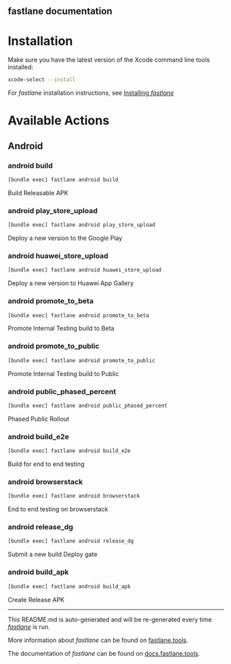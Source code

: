 fastlane documentation
----

# Installation

Make sure you have the latest version of the Xcode command line tools installed:

```sh
xcode-select --install
```

For _fastlane_ installation instructions, see [Installing _fastlane_](https://docs.fastlane.tools/#installing-fastlane)

# Available Actions

## Android

### android build

```sh
[bundle exec] fastlane android build
```

Build Releasable APK

### android play_store_upload

```sh
[bundle exec] fastlane android play_store_upload
```

Deploy a new version to the Google Play

### android huawei_store_upload

```sh
[bundle exec] fastlane android huawei_store_upload
```

Deploy a new version to Huawei App Gallery

### android promote_to_beta

```sh
[bundle exec] fastlane android promote_to_beta
```

Promote Internal Testing build to Beta

### android promote_to_public

```sh
[bundle exec] fastlane android promote_to_public
```

Promote Internal Testing build to Public

### android public_phased_percent

```sh
[bundle exec] fastlane android public_phased_percent
```

Phased Public Rollout

### android build_e2e

```sh
[bundle exec] fastlane android build_e2e
```

Build for end to end testing

### android browserstack

```sh
[bundle exec] fastlane android browserstack
```

End to end testing on browserstack

### android release_dg

```sh
[bundle exec] fastlane android release_dg
```

Submit a new build Deploy gate

### android build_apk

```sh
[bundle exec] fastlane android build_apk
```

Create Release APK

----

This README.md is auto-generated and will be re-generated every time [_fastlane_](https://fastlane.tools) is run.

More information about _fastlane_ can be found on [fastlane.tools](https://fastlane.tools).

The documentation of _fastlane_ can be found on [docs.fastlane.tools](https://docs.fastlane.tools).
